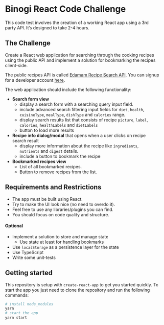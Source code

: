 # Binogi React Code Challenge

This code test involves the creation of a working React app using a 3rd party API. It’s designed to take 2-4 hours.

## The Challenge

Create a React web application for searching through the cooking recipes using the public API and implement a solution for bookmarking the recipes client-side.

The public recipes API is called [Edamam Recipe Search API](https://developer.edamam.com/edamam-docs-recipe-api). You can signup for a developer account [here](https://developer.edamam.com/admin/applications/1409618537930).

The web application should include the following functionality:

- **Search form view**
    - display a search form with a searching query input field.
    - include advanced search filtering input fields for `diet`, `health`, `cuisineType`, `mealType`, `dishType` and `calories` range.
    - display search results list that consists of recipe `picture`, `label`, `calories`, `healthLabels` and `dietLabels`
    - button to load more results
- **Recipe info dialog/modal** that opens when a user clicks on recipe search result
    - display more information about the recipe like `ingredients`, `nutrients` and `digest` details.
    - include a button to bookmark the recipe
- **Bookmarked recipes view**
    - List of all bookmarked recipes.
    - Button to remove recipes from the list.

## Requirements and Restrictions

- The app must be built using React.
- Try to make the UI look nice (no need to overdo it).
- Feel free to use any libraries/plugins you can find.
- You should focus on code quality and structure.

#### Optional

- Implement a solution to store and manage state
	- Use state at least for handling bookmarks
- Use `localStorage` as a persistence layer for the state
- Use TypeScript
- Write some unit-tests

## Getting started

This repository is setup with `create-react-app` to get you started quickly. To start the app you just need to clone the repository and run the following commands:

```sh
# install node_modules
yarn
# start the app
yarn start
```
